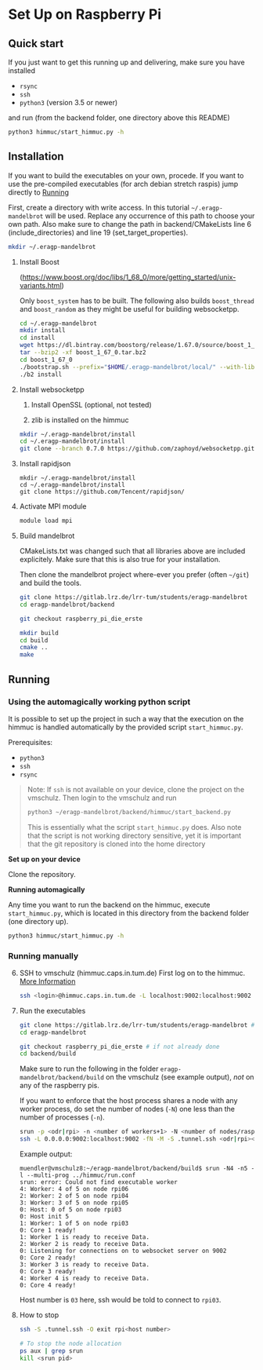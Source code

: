 # Set Up on Raspberry Pi

## Quick start

If you just want to get this running up and delivering, make sure you have installed
- `rsync`
- `ssh`
- `python3` (version 3.5 or newer)

and run (from the backend folder, one directory above this README)

```bash
python3 himmuc/start_himmuc.py -h
```

## Installation

If you want to build the executables on your own, procede. If you want to use the pre-compiled executables (for arch debian stretch raspis) jump directly to [Running](#running)

First, create a directory with write access. In this tutorial `~/.eragp-mandelbrot` will be used. Replace any occurrence of this path to choose your own path. Also make sure to change the path in backend/CMakeLists line 6 (include_directories) and line 19 (set_target_properties).

```bash
mkdir ~/.eragp-mandelbrot
```

1. Install Boost 

    (https://www.boost.org/doc/libs/1_68_0/more/getting_started/unix-variants.html)

    Only `boost_system` has to be built. The following also builds `boost_thread` and `boost_random` as they might be useful for building websocketpp.

    ```bash
    cd ~/.eragp-mandelbrot
    mkdir install
    cd install
    wget https://dl.bintray.com/boostorg/release/1.67.0/source/boost_1_67_0.tar.bz2
    tar --bzip2 -xf boost_1_67_0.tar.bz2
    cd boost_1_67_0
    ./bootstrap.sh --prefix="$HOME/.eragp-mandelbrot/local/" --with-libraries=system,thread,random
    ./b2 install
    ```

2. Install websocketpp

    1. Install OpenSSL (optional, not tested)

    2. zlib is installed on the himmuc

    ```bash
    mkdir ~/.eragp-mandelbrot/install
    cd ~/.eragp-mandelbrot/install
    git clone --branch 0.7.0 https://github.com/zaphoyd/websocketpp.git websocketpp --depth 1
    ```

3. Install rapidjson

    ```
    mkdir ~/.eragp-mandelbrot/install
    cd ~/.eragp-mandelbrot/install
    git clone https://github.com/Tencent/rapidjson/
    ```

4. Activate MPI module

    ```bash
    module load mpi
    ```


5. Build mandelbrot

    CMakeLists.txt was changed such that all libraries above are included explicitely. Make sure that this is also true for your installation.

    Then clone the mandelbrot project where-ever you prefer (often `~/git`) and
    build the tools.
    ```bash
    git clone https://gitlab.lrz.de/lrr-tum/students/eragp-mandelbrot
    cd eragp-mandelbrot/backend
    
    git checkout raspberry_pi_die_erste

    mkdir build
    cd build
    cmake ..
    make
    ```
## Running

### Using the automagically working python script

It is possible to set up the project in such a way that the execution on the himmuc
is handled automatically by the provided script `start_himmuc.py`.

Prerequisites:
 - `python3`
 - `ssh`
 - `rsync`

> Note: If `ssh` is not available on your device, clone the project on the vmschulz. Then login to the vmschulz and run
> ```bash
> python3 ~/eragp-mandelbrot/backend/himmuc/start_backend.py
> ```
> This is essentially what the script `start_himmuc.py` does.
> Also note that the script is not working directory sensitive, yet it is important that the git repository is cloned into the home directory

**Set up on your device**

Clone the repository.

**Running automagically**

Any time you want to run the backend on the himmuc, execute
`start_himmuc.py`, which is located in this directory from the backend folder (one directory up).

```bash
python3 himmuc/start_himmuc.py -h
```

### Running manually

6. SSH to vmschulz (himmuc.caps.in.tum.de)
   First log on to the himmuc. [More Information](http://www.caps.in.tum.de/hw/himmuc/quick-start/)

   ```bash
   ssh <login>@himmuc.caps.in.tum.de -L localhost:9002:localhost:9002
   ```

7. Run the executables

   ```bash
   git clone https://gitlab.lrz.de/lrr-tum/students/eragp-mandelbrot # if not already done
   cd eragp-mandelbrot
   
   git checkout raspberry_pi_die_erste # if not already done
   cd backend/build
   ```
   
   Make sure to run the following in the folder `eragp-mandelbrot/backend/build` on the vmschulz (see example output), *not* on any of the raspberry pis.
   
   If you want to enforce that the host process shares a node with any worker process,
   do set the number of nodes (`-N`) one less than the number of processes (`-n`).
   
   ```bash
   srun -p <odr|rpi> -n <number of workers+1> -N <number of nodes/raspis> -l --multi-prog run.conf
   ssh -L 0.0.0.0:9002:localhost:9002 -fN -M -S .tunnel.ssh <odr|rpi><host number>
   ```
   
   Example output:
   ```
   muendler@vmschulz8:~/eragp-mandelbrot/backend/build$ srun -N4 -n5 -l --multi-prog ../himmuc/run.conf
   srun: error: Could not find executable worker
   4: Worker: 4 of 5 on node rpi06
   2: Worker: 2 of 5 on node rpi04
   3: Worker: 3 of 5 on node rpi05
   0: Host: 0 of 5 on node rpi03
   0: Host init 5
   1: Worker: 1 of 5 on node rpi03
   0: Core 1 ready!
   1: Worker 1 is ready to receive Data.
   2: Worker 2 is ready to receive Data.
   0: Listening for connections on to websocket server on 9002
   0: Core 2 ready!
   3: Worker 3 is ready to receive Data.
   0: Core 3 ready!
   4: Worker 4 is ready to receive Data.
   0: Core 4 ready!
   ```
   
   Host number is `03` here, ssh would be told to connect to `rpi03`.

8. How to stop

   ```bash
   ssh -S .tunnel.ssh -O exit rpi<host number>

   # To stop the node allocation
   ps aux | grep srun
   kill <srun pid>
   ```
